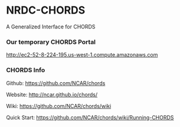 # NRDC-CHORDS
A Generalized Interface for CHORDS

### Our temporary CHORDS Portal

http://ec2-52-8-224-195.us-west-1.compute.amazonaws.com

### CHORDS Info

Github: https://github.com/NCAR/chords

Website: http://ncar.github.io/chords/

Wiki: https://github.com/NCAR/chords/wiki

Quick Start: https://github.com/NCAR/chords/wiki/Running-CHORDS
